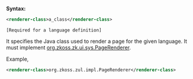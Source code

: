 **Syntax:**
```xml
<renderer-class>a_class</renderer-class>
```

`[Required for a language definition]`

It specifies the Java class used to render a page for the given
language. It must implement
[org.zkoss.zk.ui.sys.PageRenderer](https://www.zkoss.org/javadoc/latest/zk/org/zkoss/zk/ui/sys/PageRenderer.html).

Example,

```xml
<renderer-class>org.zkoss.zul.impl.PageRenderer</renderer-class>
```


